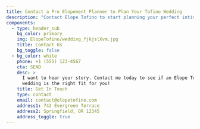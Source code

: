 ```yaml
---
title: Contact a Pro Elopement Planner to Plan Your Tofino Wedding
description: "Contact Elope Tofino to start planning your perfect intimate wedding "
components:
  - type: header_sub
    bg_color: primary
    img: ElopeTofino/wedding_fjkjslXvm.jpg
    title: Contact Us
    bg_toggle: false
  - bg_color: white
    phone: +1 (555) 123-4567
    cta: SEND
    desc: >
      I want to hear your story. Contact me today to see if an Elope Tofino
      wedding is the right fit for you! 
    title: Get In Touch
    type: contact
    email: contact@elopetofino.com
    address1: 742 Evergreen Terrace
    address2: Springfield, OR 12345
    address_toggle: true
---
```

